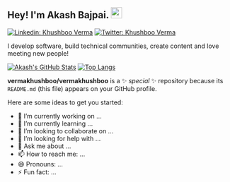 ## Hey! I'm Akash Bajpai. <img src="https://media.giphy.com/media/hvRJCLFzcasrR4ia7z/giphy.gif" width="25px">

[![Linkedin: Khushboo Verma](https://img.shields.io/badge/-Akash%20Bajpai-blue?style=flat-square&logo=Linkedin&logoColor=white&link=https://www.linkedin.com/in/akash-bajpai-b439491b9/)](https://www.linkedin.com/in/akash-bajpai-b439491b9/)
[![Twitter: Khushboo Verma](https://img.shields.io/twitter/follow/akashbajpai268?style=social)](https://twitter.com/akashbajpai268)

I develop software, build technical communities, create content and love meeting new people!


[![Akash's GitHub Stats](https://github-readme-stats.vercel.app/api?username=akash-268&hide=issues&count_private=true&show_icons=true&theme=calm)](https://github.com/akash-268/github-readme-stats)
[![Top Langs](https://github-readme-stats.vercel.app/api/top-langs/?username=akash-268&layout=compact&theme=calm)](https://github.com/akash-268/github-readme-stats)





**vermakhushboo/vermakhushboo** is a ✨ _special_ ✨ repository because its `README.md` (this file) appears on your GitHub profile.

Here are some ideas to get you started:

- 🔭 I’m currently working on ...
- 🌱 I’m currently learning ...
- 👯 I’m looking to collaborate on ...
- 🤔 I’m looking for help with ...
- 💬 Ask me about ...
- 📫 How to reach me: ...
- 😄 Pronouns: ...
- ⚡ Fun fact: ...


